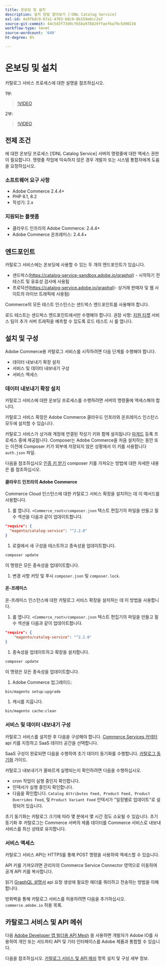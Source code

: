```yaml
---
title: 온보딩 및 설치
description: 설치 방법 알아보기 [!DNL Catalog Service]
exl-id: 4e9fbdc9-67a1-4703-b8c0-8b159e0cc2a7
source-git-commit: 44c5d3f73d9cf658a978829ffaef6a79c5d90216
workflow-type: tm+mt
source-wordcount: '649'
ht-degree: 0%

---
```


# 온보딩 및 설치

카탈로그 서비스 프로세스에 대한 설명을 참조하십시오.

1부:

>[!VIDEO](https://video.tv.adobe.com/v/3415599)

2부:

>[!VIDEO](https://video.tv.adobe.com/v/3415600)

## 전제 조건

에 대한 온보딩 프로세스 [!DNL Catalog Service] 서버의 명령줄에 대한 액세스 권한이 필요합니다. 명령줄 작업에 익숙하지 않은 경우 개발자 또는 시스템 통합자에게 도움을 요청하십시오.

### 소프트웨어 요구 사항

- Adobe Commerce 2.4.4+
- PHP 8.1, 8.2
- 작성기: 2.x

### 지원되는 플랫폼

- 클라우드 인프라의 Adobe Commerce: 2.4.4+
- Adobe Commerce 온프레미스: 2.4.4+

## 엔드포인트

카탈로그 서비스에는 온보딩에 사용할 수 있는 두 개의 엔드포인트가 있습니다.

- 샌드박스(https://catalog-service-sandbox.adobe.io/graphql) - 시작하기 전 테스트 및 유효성 검사에 사용됨
- 프로덕션(https://catalog-service.adobe.io/graphql)- 상거래 판매자 및 웹 사이트의 라이브 트래픽에 사용됨)

Commerce의 모든 테스트 인스턴스는 샌드박스 엔드포인트를 사용해야 합니다.

로드 테스트는 샌드박스 엔드포인트에서만 수행해야 합니다. 권장 사항: [지원 티켓](https://experienceleague.adobe.com/docs/commerce-knowledge-base/kb/help-center-guide/magento-help-center-user-guide.html#submit-ticket) 서비스 팀이 추가 서버 트래픽을 예측할 수 있도록 로드 테스트 시 를 엽니다.

## 설치 및 구성

Adobe Commerce용 카탈로그 서비스를 시작하려면 다음 단계를 수행해야 합니다.

- 데이터 내보내기 확장 설치
- 서비스 및 데이터 내보내기 구성
- 서비스 액세스

### 데이터 내보내기 확장 설치

카탈로그 서비스에 대한 온보딩 프로세스를 수행하려면 서버의 명령줄에 액세스해야 합니다.

카탈로그 서비스 확장은 Adobe Commerce 클라우드 인프라와 온프레미스 인스턴스 모두에 설치할 수 있습니다.

카탈로그 서비스가 상거래 계정에 연결된 작성기 키와 함께 설치됩니다 [마게드](https://developer.adobe.com/commerce/marketplace/guides/sellers/profile-personal/#field-descriptions) 등록 프로세스 중에 제공됩니다. Composer는 Adobe Commerce을 처음 설치하는 동안 또는 이전에 Composer 키가 외부에 저장되지 않은 상황에서 이 키를 사용합니다 `auth.json` 파일.

다음을 참조하십시오 [인증 키 받기](https://experienceleague.adobe.com/docs/commerce-operations/installation-guide/prerequisites/authentication-keys.html) composer 키를 가져오는 방법에 대한 자세한 내용은 를 참조하십시오.

#### 클라우드 인프라의 Adobe Commerce

Commerce Cloud 인스턴스에 대한 카탈로그 서비스 확장을 설치하는 데 이 메서드를 사용합니다.

1. 를 엽니다. `<Commerce_root>/composer.json` 텍스트 편집기의 파일을 만들고 필수 섹션을 다음과 같이 업데이트합니다.

```json
"require": {
  "magento/catalog-service": "^2.2.0"
}
```

1. 로컬에서 새 구성을 테스트하고 종속성을 업데이트합니다.

```bash
composer update
```

이 명령은 모든 종속성을 업데이트합니다.

1. 변경 사항 커밋 및 푸시 `composer.json` 및 `composer.lock`.

#### 온-프레미스

온-프레미스 인스턴스에 대한 카탈로그 서비스 확장을 설치하는 데 이 방법을 사용합니다.

1. 를 엽니다. `<Commerce_root>/composer.json` 텍스트 편집기의 파일을 만들고 필수 섹션을 다음과 같이 업데이트합니다.

```json
"require": {
    "magento/catalog-service": "^2.2.0"
}
```

1. 종속성을 업데이트하고 확장을 설치합니다.

```bash
composer update
```

이 명령은 모든 종속성을 업데이트합니다.

1. Adobe Commerce 업그레이드:

```bash
bin/magento setup:upgrade
```

1. 캐시를 지웁니다.

```bash
bin/magento cache:clean
```

### 서비스 및 데이터 내보내기 구성

카탈로그 서비스를 설치한 후 다음을 구성해야 합니다. [Commerce Services 커넥터](https://experienceleague.adobe.com/docs/commerce-merchant-services/user-guides/integration-services/saas.html#apikey) api 키를 지정하고 SaaS 데이터 공간을 선택합니다.

SaaS 구성이 완료되면 다음을 수행하여 초기 데이터 동기화를 수행합니다. [카탈로그 동기화](https://experienceleague.adobe.com/docs/commerce-merchant-services/user-guides/data-services/catalog-sync.html) 가이드.

카탈로그 내보내기가 올바르게 실행되는지 확인하려면 다음을 수행하십시오.

- cron 작업이 실행 중인지 확인합니다.
- 인덱서가 실행 중인지 확인합니다.
- 다음을 확인합니다. `Catalog Attributes Feed, Product Feed, Product Overrides Feed`, 및 `Product Variant Feed` 인덱서가 &quot;일정별로 업데이트&quot;로 설정되어 있습니다.

초기 동기화는 카탈로그 크기에 따라 몇 분에서 몇 시간 정도 소요될 수 있습니다. 초기 동기화 후 카탈로그는 Commerce 서버의 제품 데이터를 Commerce 서비스로 내보내 서비스를 최신 상태로 유지합니다.

### 서비스 액세스

카탈로그 서비스 API는 HTTPS를 통해 POST 명령을 사용하여 액세스할 수 있습니다.

API 키를 가져오려면 관리자의 Commerce Service Connector 영역으로 이동하여 공개 API 키를 복사합니다.

읽기 [GraphQL 설명서](https://developer.adobe.com/commerce/webapi/graphql/) api 요청 생성에 필요한 헤더를 쿼리하고 전송하는 방법을 이해합니다.

방화벽을 통해 카탈로그 서비스를 허용하려면 다음을 추가하십시오. `commerce.adobe.io` 허용 목록.

## 카탈로그 서비스 및 API 메쉬

다음 [Adobe Developer 앱 빌더용 API Mesh](https://developer.adobe.com/graphql-mesh-gateway/gateway/overview/) 을 사용하면 개발자가 Adobe IO를 사용하여 개인 또는 서드파티 API 및 기타 인터페이스를 Adobe 제품과 통합할 수 있습니다.

다음을 참조하십시오.  [카탈로그 서비스 및 API 메쉬](mesh.md) 항목 설치 및 구성 세부 정보.
